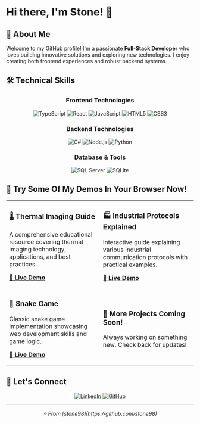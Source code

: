 # Hi there, I'm Stone! 👋
## 🚀 About Me

Welcome to my GitHub profile! I'm a passionate **Full-Stack Developer** who loves building innovative solutions and exploring new technologies. I enjoy creating both frontend experiences and robust backend systems.

## 🛠️ Technical Skills

<div align="center">

### Frontend Technologies
![TypeScript](https://img.shields.io/badge/TypeScript-007ACC?style=for-the-badge&logo=typescript&logoColor=white)
![React](https://img.shields.io/badge/React-20232A?style=for-the-badge&logo=react&logoColor=61DAFB)
![JavaScript](https://img.shields.io/badge/JavaScript-F7DF1E?style=for-the-badge&logo=javascript&logoColor=black)
![HTML5](https://img.shields.io/badge/HTML5-E34F26?style=for-the-badge&logo=html5&logoColor=white)
![CSS3](https://img.shields.io/badge/CSS3-1572B6?style=for-the-badge&logo=css3&logoColor=white)

### Backend Technologies
![C#](https://img.shields.io/badge/C%23-239120?style=for-the-badge&logo=c-sharp&logoColor=white)
![Node.js](https://img.shields.io/badge/Node.js-43853D?style=for-the-badge&logo=node.js&logoColor=white)
![Python](https://img.shields.io/badge/Python-3776AB?style=for-the-badge&logo=python&logoColor=white)

### Database & Tools
![SQL Server](https://img.shields.io/badge/Microsoft%20SQL%20Server-CC2927?style=for-the-badge&logo=microsoft%20sql%20server&logoColor=white)
![SQLite](https://img.shields.io/badge/SQLite-07405E?style=for-the-badge&logo=sqlite&logoColor=white)

</div>

## 🎯 Try Some Of My Demos In Your Browser Now!

<table>
<tr>
<td width="50%">

### 🌡️ Thermal Imaging Guide
A comprehensive educational resource covering thermal imaging technology, applications, and best practices.

**[🔗 Live Demo](https://stone98.github.io/ThermalImagingGuide/)**

</td>
<td width="50%">

### 🏭 Industrial Protocols Explained
Interactive guide explaining various industrial communication protocols with practical examples.

**[🔗 Live Demo](https://stone98.github.io/IndustrialProtocolsExplained/)**

</td>
</tr>
<tr>
<td width="50%">

### 🐍 Snake Game
Classic snake game implementation showcasing web development skills and game logic.

**[🔗 Live Demo](https://stone98.github.io/SnakeGame/)**

</td>
<td width="50%">

### 🚧 More Projects Coming Soon!
Always working on something new. Check back for updates!

</td>
</tr>
</table>

## 🤝 Let's Connect

<div align="center">

[![LinkedIn](https://img.shields.io/badge/LinkedIn-0077B5?style=for-the-badge&logo=linkedin&logoColor=white)](https://www.linkedin.com/in/stone-cogswell98/)
[![GitHub](https://img.shields.io/badge/GitHub-100000?style=for-the-badge&logo=github&logoColor=white)](https://github.com/stone98)

</div>

---

<div align="center">
  <i>⭐️ From [stone98](https://github.com/stone98)</i>
</div>
